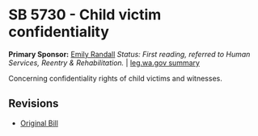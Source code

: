 # SB 5730 - Child victim confidentiality
**Primary Sponsor:** [Emily Randall](/person/leg/randall_em.md)
*Status: First reading, referred to Human Services, Reentry & Rehabilitation.* | [leg.wa.gov summary](https://app.leg.wa.gov/billsummary?BillNumber=5730&Year=2021)

Concerning confidentiality rights of child victims and witnesses.

## Revisions
* [Original Bill](1/)
